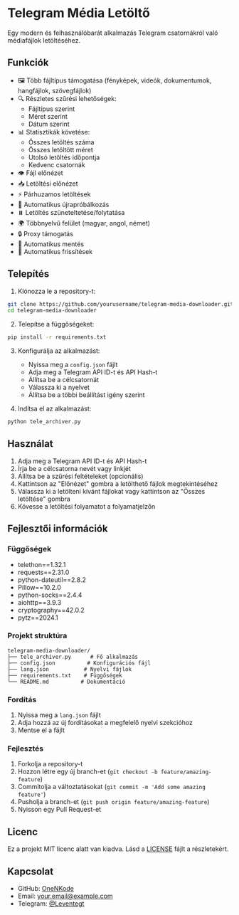 # Telegram Média Letöltő

Egy modern és felhasználóbarát alkalmazás Telegram csatornákról való médiafájlok letöltéséhez.

## Funkciók

- 🖼️ Több fájltípus támogatása (fényképek, videók, dokumentumok, hangfájlok, szövegfájlok)
- 🔍 Részletes szűrési lehetőségek:
  - Fájltípus szerint
  - Méret szerint
  - Dátum szerint
- 📊 Statisztikák követése:
  - Összes letöltés száma
  - Összes letöltött méret
  - Utolsó letöltés időpontja
  - Kedvenc csatornák
- 👁️ Fájl előnézet
- 📥 Letöltési előnézet
- ⚡ Párhuzamos letöltések
- 🔄 Automatikus újrapróbálkozás
- ⏸️ Letöltés szüneteltetése/folytatása
- 🌍 Többnyelvű felület (magyar, angol, német)
- 🔒 Proxy támogatás
- 💾 Automatikus mentés
- 🔄 Automatikus frissítések

## Telepítés

1. Klónozza le a repository-t:

```bash
git clone https://github.com/yourusername/telegram-media-downloader.git
cd telegram-media-downloader
```

2. Telepítse a függőségeket:

```bash
pip install -r requirements.txt
```

3. Konfigurálja az alkalmazást:

   - Nyissa meg a `config.json` fájlt
   - Adja meg a Telegram API ID-t és API Hash-t
   - Állítsa be a célcsatornát
   - Válassza ki a nyelvet
   - Állítsa be a többi beállítást igény szerint

4. Indítsa el az alkalmazást:

```bash
python tele_archiver.py
```

## Használat

1. Adja meg a Telegram API ID-t és API Hash-t
2. Írja be a célcsatorna nevét vagy linkjét
3. Állítsa be a szűrési feltételeket (opcionális)
4. Kattintson az "Előnézet" gombra a letölthető fájlok megtekintéséhez
5. Válassza ki a letölteni kívánt fájlokat vagy kattintson az "Összes letöltése" gombra
6. Kövesse a letöltési folyamatot a folyamatjelzőn

## Fejlesztői információk

### Függőségek

- telethon==1.32.1
- requests==2.31.0
- python-dateutil==2.8.2
- Pillow==10.2.0
- python-socks==2.4.4
- aiohttp==3.9.3
- cryptography==42.0.2
- pytz==2024.1

### Projekt struktúra

```
telegram-media-downloader/
├── tele_archiver.py      # Fő alkalmazás
├── config.json          # Konfigurációs fájl
├── lang.json           # Nyelvi fájlok
├── requirements.txt    # Függőségek
└── README.md          # Dokumentáció
```

### Fordítás

1. Nyissa meg a `lang.json` fájlt
2. Adja hozzá az új fordításokat a megfelelő nyelvi szekcióhoz
3. Mentse el a fájlt

### Fejlesztés

1. Forkolja a repository-t
2. Hozzon létre egy új branch-et (`git checkout -b feature/amazing-feature`)
3. Commitolja a változtatásokat (`git commit -m 'Add some amazing feature'`)
4. Pusholja a branch-et (`git push origin feature/amazing-feature`)
5. Nyisson egy Pull Request-et

## Licenc

Ez a projekt MIT licenc alatt van kiadva. Lásd a [LICENSE](LICENSE) fájlt a részletekért.

## Kapcsolat

- GitHub: [OneNKode](https://github.com/OneNKode)
- Email: your.email@example.com
- Telegram: [@Leventegt](https://t.me/+g-EKpEjQLRRmMzU0)
